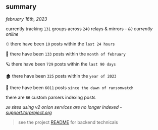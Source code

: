 
## summary
_february 16th, 2023_

currently tracking `131` groups across `240` relays & mirrors - _`88` currently online_

⏲ there have been `10` posts within the `last 24 hours`

🦈 there have been `133` posts within the `month of february`

🪐 there have been `729` posts within the `last 90 days`

🏚 there have been `325` posts within the `year of 2023`

🦕 there have been `6011` posts `since the dawn of ransomwatch`

there are `66` custom parsers indexing posts

_`20` sites using v2 onion services are no longer indexed - [support.torproject.org](https://support.torproject.org/onionservices/v2-deprecation/)_

> see the project [README](https://github.com/joshhighet/ransomwatch#ransomwatch--) for backend technicals
